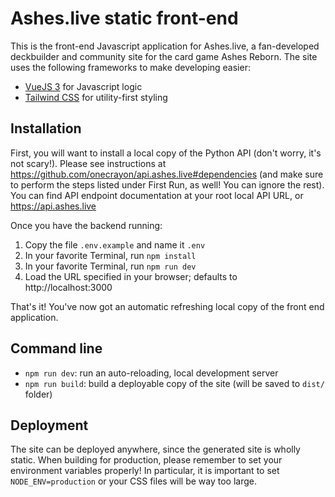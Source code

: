 # Ashes.live static front-end

This is the front-end Javascript application for Ashes.live, a fan-developed deckbuilder
and community site for the card game Ashes Reborn. The site uses the following frameworks
to make developing easier:

* [VueJS 3](https://v3.vuejs.org) for Javascript logic
* [Tailwind CSS](https://tailwindcss.com/) for utility-first styling

## Installation

First, you will want to install a local copy of the Python API (don't worry, it's not scary!).
Please see instructions at https://github.com/onecrayon/api.ashes.live#dependencies (and make
sure to perform the steps listed under First Run, as well! You can ignore the rest). You can
find API endpoint documentation at your root local API URL, or https://api.ashes.live

Once you have the backend running:

1. Copy the file `.env.example` and name it `.env`
2. In your favorite Terminal, run `npm install`
3. In your favorite Terminal, run `npm run dev`
4. Load the URL specified in your browser; defaults to http://localhost:3000

That's it! You've now got an automatic refreshing local copy of the front end application.

## Command line

* `npm run dev`: run an auto-reloading, local development server
* `npm run build`: build a deployable copy of the site (will be saved to `dist/` folder)

## Deployment

The site can be deployed anywhere, since the generated site is wholly static. When building
for production, please remember to set your environment variables properly! In particular,
it is important to set `NODE_ENV=production` or your CSS files will be way too large.

